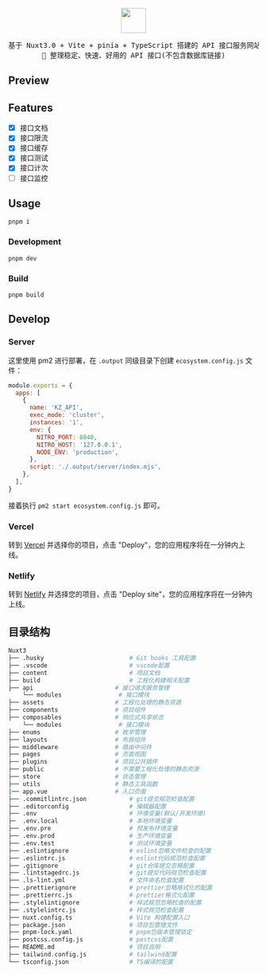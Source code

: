 <p align="center">
  <img src="https://api.iconify.design/carbon:api-1.svg" width="50" height="50" />
</p>
<pre align="center">
基于 Nuxt3.0 + Vite + pinia + TypeScript 搭建的 API 接口服务网站
🧪 整理稳定、快速、好用的 API 接口(不包含数据库链接)
</pre>

## Preview

## Features

- [x] 接口文档
- [x] 接口限流
- [x] 接口缓存
- [x] 接口测试
- [x] 接口计次
- [ ] 接口监控

## Usage

```
pnpm i
```

### Development

```
pnpm dev
```

### Build

```
pnpm build
```
## Develop

### Server

这里使用 pm2 进行部署，在 `.output` 同级目录下创建 `ecosystem.config.js` 文件：

```js
module.exports = {
  apps: [
    {
      name: 'KZ_API',
      exec_mode: 'cluster',
      instances: '1',
      env: {
        NITRO_PORT: 8040,
        NITRO_HOST: '127.0.0.1',
        NODE_ENV: 'production',
      },
      script: './.output/server/index.mjs',
    },
  ],
}
```

接着执行 `pm2 start ecosystem.config.js` 即可。

### Vercel

转到 [Vercel](https://vercel.com/new) 并选择你的项目，点击  "Deploy"，您的应用程序将在一分钟内上线。

### Netlify

转到 [Netlify](https://app.netlify.com/start) 并选择您的项目，点击 "Deploy site"，您的应用程序将在一分钟内上线。
## 目录结构

```bash
Nuxt3
├── .husky                        # Git hooks 工具配置
├── .vscode                       # vscode配置
├── content                       # 项目文档
├── build                         # 工程化构建相关配置
├── api                       # 接口请求服务管理
    └── modules                # 接口模块
├── assets                    # 工程化处理的静态资源
├── components                # 项目组件
├── composables               # 响应式共享状态
    └── modules                # 接口模块
├── enums                     # 枚举管理
├── layouts                   # 布局组件
├── middleware                # 路由中间件
├── pages                     # 页面视图
├── plugins                   # 项目公共插件
├── public                    # 不需要工程化处理的静态资源
├── store                     # 状态管理
├── utils                     # 静态工具函数
|── app.vue                   # 入口页面
├── .commitlintrc.json            # git提交规范检查配置
├── .editorconfig                 # 编辑器配置
├── .env                          # 环境变量(默认/开发环境)
├─  .env.local                    # 本地环境变量
├── .env.pre                      # 预发布环境变量
├── .env.prod                     # 生产环境变量
├── .env.test                     # 测试环境变量
├── .eslintignore                 # eslint忽略文件检查的配置
├── .eslintrc.js                  # eslint代码规范检查配置
├── .gitignore                    # git仓库提交忽略配置
├── .lintstagedrc.js              # git提交代码规范检查配置
├── .ls-lint.yml                  # 文件命名检查配置
├── .prettierignore               # prettier忽略格式化的配置
├── .prettierrc.js                # prettier格式化配置
├── .stylelintignore              # 样式规范忽略检查的配置
├── .stylelintrc.js               # 样式规范检查配置
├── nuxt.config.ts                # Vite 构建配置入口
├── package.json                  # 项目包管理文件
├── pnpm-lock.yaml                # pnpm包版本管理锁定
├── postcss.config.js             # postcss配置
├── README.md                     # 项目说明
├── tailwind.config.js            # tailwind配置
└── tsconfig.json                 # TS编译的配置
```